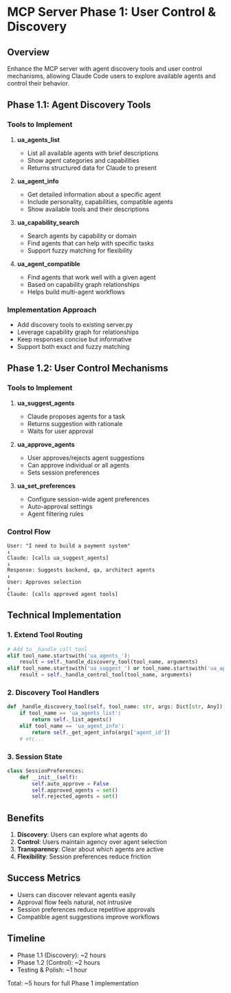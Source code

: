 # MCP Server Phase 1: User Control & Discovery

## Overview

Enhance the MCP server with agent discovery tools and user control mechanisms, allowing Claude Code users to explore available agents and control their behavior.

## Phase 1.1: Agent Discovery Tools

### Tools to Implement

1. **ua_agents_list**
   - List all available agents with brief descriptions
   - Show agent categories and capabilities
   - Returns structured data for Claude to present

2. **ua_agent_info**
   - Get detailed information about a specific agent
   - Include personality, capabilities, compatible agents
   - Show available tools and their descriptions

3. **ua_capability_search**
   - Search agents by capability or domain
   - Find agents that can help with specific tasks
   - Support fuzzy matching for flexibility

4. **ua_agent_compatible**
   - Find agents that work well with a given agent
   - Based on capability graph relationships
   - Helps build multi-agent workflows

### Implementation Approach

- Add discovery tools to existing server.py
- Leverage capability graph for relationships
- Keep responses concise but informative
- Support both exact and fuzzy matching

## Phase 1.2: User Control Mechanisms

### Tools to Implement

1. **ua_suggest_agents**
   - Claude proposes agents for a task
   - Returns suggestion with rationale
   - Waits for user approval

2. **ua_approve_agents**
   - User approves/rejects agent suggestions
   - Can approve individual or all agents
   - Sets session preferences

3. **ua_set_preferences**
   - Configure session-wide agent preferences
   - Auto-approval settings
   - Agent filtering rules

### Control Flow

```
User: "I need to build a payment system"
↓
Claude: [calls ua_suggest_agents]
↓
Response: Suggests backend, qa, architect agents
↓
User: Approves selection
↓
Claude: [calls approved agent tools]
```

## Technical Implementation

### 1. Extend Tool Routing

```python
# Add to _handle_call_tool
elif tool_name.startswith('ua_agents_'):
    result = self._handle_discovery_tool(tool_name, arguments)
elif tool_name.startswith('ua_suggest_') or tool_name.startswith('ua_approve_'):
    result = self._handle_control_tool(tool_name, arguments)
```

### 2. Discovery Tool Handlers

```python
def _handle_discovery_tool(self, tool_name: str, args: Dict[str, Any]) -> Dict[str, Any]:
    if tool_name == 'ua_agents_list':
        return self._list_agents()
    elif tool_name == 'ua_agent_info':
        return self._get_agent_info(args['agent_id'])
    # etc...
```

### 3. Session State

```python
class SessionPreferences:
    def __init__(self):
        self.auto_approve = False
        self.approved_agents = set()
        self.rejected_agents = set()
```

## Benefits

1. **Discovery**: Users can explore what agents do
2. **Control**: Users maintain agency over agent selection
3. **Transparency**: Clear about which agents are active
4. **Flexibility**: Session preferences reduce friction

## Success Metrics

- Users can discover relevant agents easily
- Approval flow feels natural, not intrusive
- Session preferences reduce repetitive approvals
- Compatible agent suggestions improve workflows

## Timeline

- Phase 1.1 (Discovery): ~2 hours
- Phase 1.2 (Control): ~2 hours
- Testing & Polish: ~1 hour

Total: ~5 hours for full Phase 1 implementation